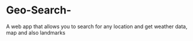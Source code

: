 # Geo-Search-
A web app that allows you to search for any location and get weather data, map and also landmarks

